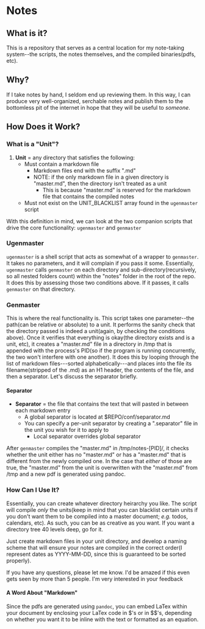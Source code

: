 # Notes

## What is it?

This is a repository that serves as a central location for my note-taking
system--the scripts, the notes themselves, and the compiled binaries(pdfs,
etc).

## Why?

If I take notes by hand, I seldom end up reviewing them.  In this way, I can
produce very well-organized, serchable notes and publish them to the bottomless
pit of the internet in hope that they will be useful to *someone*.

## How Does it Work?

### What is a "Unit"?
1. **Unit** = any directory that satisfies the following:
    * Must contain a markdown file
        + Markdown files end with the suffix ".md"
        + NOTE: if the only markdown file in a given directory is "master.md",
          then the directory isn't treated as a unit
            * This is because "master.md" is reserved for the markdown file
              that contains the compiled notes
    * Must not exist on the UNIT_BLACKLIST array found in the `ugenmaster`
      script

With this definition in mind, we can look at the two companion scripts that
drive the core functionality: `ugenmaster` and `genmaster`

### Ugenmaster

`ugenmaster` is a shell script that acts as somewhat of a wrapper to
`genmaster`.  It takes no parameters, and it will complain if you pass it some.
Essentially, `ugenmaster` calls `genmaster` on each directory and
sub-directory(recursively, so all nested folders count) within the "notes"
folder in the root of the repo. It does this by assessing those two conditions
above.  If it passes, it calls `genmaster` on that directory.

### Genmaster

This is where the real functionality is.  This script takes one parameter--the
path(can be relative or absolute) to a unit.  It performs the sanity check that
the directory passed is indeed a unit(again, by checking the conditions above).
Once it verifies that everything is okay(the directory exists and is a unit,
etc), it creates a "master.md" file in a directory in /tmp that is appended
with the process's PID(so if the program is running concurrently, the two won't
interfere with one another).  It does this by looping through the list of
markdown files---sorted alphabetically---and places into the file its
filename(stripped of the .md) as an H1 header, the contents of the file, and
then a separator.  Let's discuss the separator briefly.

#### Separator
- **Separator** = the file that contains the text that will pasted in between
  each markdown entry
    * A global separator is located at $REPO/conf/separator.md
    * You can specify a per-unit separator by creating a ".separator" file in
      the unit you wish for it to apply to
        + Local separator overrides global separator

After `genmaster` compiles the "master.md" in /tmp/notes-[PID]/, it checks
whether the unit either has no "master.md" or has a "master.md" that is
different from the newly compiled one.  In the case that *either* of those are
true, the "master.md" from the unit is overwritten with the "master.md" from
/tmp and a new pdf is generated using pandoc.

### How Can I Use It?

Essentially, you can create whatever directory heirarchy you like.  The script
will compile *only* the units(keep in mind that you can blacklist certain units
if you don't want them to be compiled into a master document; *e.g.* todos,
calendars, etc).  As such, you can be as creative as you want.  If you want a
directory tree 40 levels deep, go for it.

Just create markdown files in your unit directory, and develop a naming scheme
that will ensure your notes are compiled in the correct order(I represent dates
as YYYY-MM-DD, since this is guaranteed to be sorted properly).


If you have any questions, please let me know.  I'd be amazed if this even gets
seen by more than 5 people.  I'm very interested in your feedback


#### A Word About "Markdown"

Since the pdfs are generated using `pandoc`, you can embed LaTex within your
document by enclosing your LaTex code in $'s or in $$'s, depending on
whether you want it to be inline with the text or formatted as an equation.
